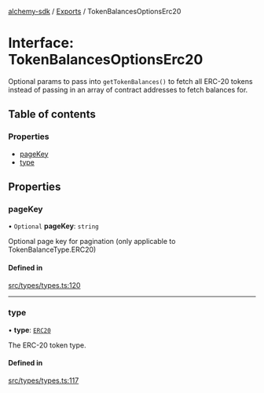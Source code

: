 [alchemy-sdk](../README.md) / [Exports](../modules.md) / TokenBalancesOptionsErc20

# Interface: TokenBalancesOptionsErc20

Optional params to pass into `getTokenBalances()` to fetch all ERC-20 tokens
instead of passing in an array of contract addresses to fetch balances for.

## Table of contents

### Properties

- [pageKey](TokenBalancesOptionsErc20.md#pagekey)
- [type](TokenBalancesOptionsErc20.md#type)

## Properties

### pageKey

• `Optional` **pageKey**: `string`

Optional page key for pagination (only applicable to TokenBalanceType.ERC20)

#### Defined in

[src/types/types.ts:120](https://github.com/alchemyplatform/alchemy-sdk-js/blob/0c05b32/src/types/types.ts#L120)

___

### type

• **type**: [`ERC20`](../enums/TokenBalanceType.md#erc20)

The ERC-20 token type.

#### Defined in

[src/types/types.ts:117](https://github.com/alchemyplatform/alchemy-sdk-js/blob/0c05b32/src/types/types.ts#L117)
